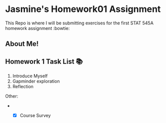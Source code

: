 
# Jasmine's Homework01 Assignment
This Repo is where I will be submitting exercises for the first STAT 545A homework assignment :bowtie:


## About Me!


## Homework 1 Task List :books:
1. Introduce Myself
2. Gapminder exploration
3. Reflection

Other: 
* - [x] Course Survey



